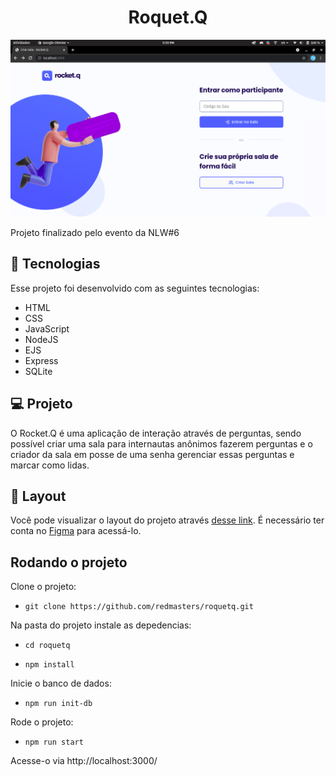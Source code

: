 <h1 align="center">
Roquet.Q
</h1>

<img src="PS.png">

Projeto finalizado pelo evento da NLW#6

## 🚀 Tecnologias

Esse projeto foi desenvolvido com as seguintes tecnologias:

- HTML
- CSS
- JavaScript
- NodeJS
- EJS
- Express
- SQLite

## 💻 Projeto

O Rocket.Q é uma aplicação de interação através de perguntas, sendo possível criar uma sala para internautas anônimos fazerem perguntas e o criador da sala em posse de uma senha gerenciar essas perguntas e marcar como lidas.

## 🔖 Layout

Você pode visualizar o layout do projeto através [desse link](https://www.figma.com/file/vp3iFfd1ohCbHyDX9jCiQi/Roquet.q). É necessário ter conta no [Figma](https://figma.com) para acessá-lo.

## Rodando o projeto

Clone o projeto:
- ``git clone https://github.com/redmasters/roquetq.git``

Na pasta do projeto instale as depedencias:
- ``cd roquetq``

- ``npm install``

Inicie o banco de dados:
- ``npm run init-db``

Rode o projeto:
- ``npm run start``
 
Acesse-o via http://localhost:3000/
